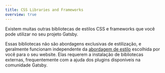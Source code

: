 ```yaml
---
title: CSS Libraries and Frameworks
overview: true
---
```


Existem muitas outras bibliotecas de estilos CSS e frameworks que você pode utilizar no seu projeto Gatsby.

Essas bibliotecas não são abordagens exclusivas de estilização, e geralmente funcionam independente da [abordagem de estilo](/docs/styling/) escolhida por você para o seu website. Elas requerem a instalação de bibliotecas externas, frequentemente com a ajuda dos plugins disponíveis na comunidade Gatsby.

<GuideList slug={props.slug} />
